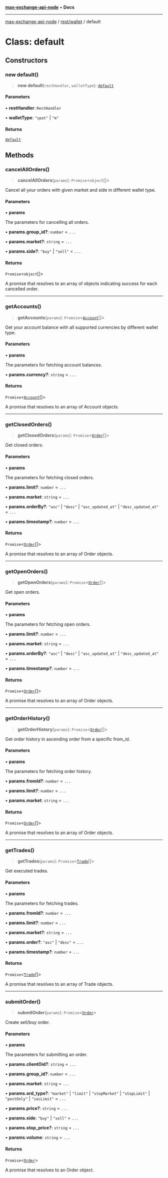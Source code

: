 [**max-exchange-api-node**](../../../README.md) • **Docs**

***

[max-exchange-api-node](../../../modules.md) / [rest/wallet](../README.md) / default

# Class: default

## Constructors

### new default()

> **new default**(`restHandler`, `walletType`): [`default`](default.md)

#### Parameters

• **restHandler**: `RestHandler`

• **walletType**: `"spot"` \| `"m"`

#### Returns

[`default`](default.md)

## Methods

### cancelAllOrders()

> **cancelAllOrders**(`params`): `Promise`\<`object`[]\>

Cancel all your orders with given market and side in different wallet type.

#### Parameters

• **params**

The parameters for cancelling all orders.

• **params.group\_id?**: `number` = `...`

• **params.market?**: `string` = `...`

• **params.side?**: `"buy"` \| `"sell"` = `...`

#### Returns

`Promise`\<`object`[]\>

A promise that resolves to an array of objects indicating success for each cancelled order.

***

### getAccounts()

> **getAccounts**(`params`): `Promise`\<[`Account`](../../types/interfaces/Account.md)[]\>

Get your account balance with all supported currencies by different wallet type.

#### Parameters

• **params**

The parameters for fetching account balances.

• **params.currency?**: `string` = `...`

#### Returns

`Promise`\<[`Account`](../../types/interfaces/Account.md)[]\>

A promise that resolves to an array of Account objects.

***

### getClosedOrders()

> **getClosedOrders**(`params`): `Promise`\<[`Order`](../../types/interfaces/Order.md)[]\>

Get closed orders.

#### Parameters

• **params**

The parameters for fetching closed orders.

• **params.limit?**: `number` = `...`

• **params.market**: `string` = `...`

• **params.orderBy?**: `"asc"` \| `"desc"` \| `"asc_updated_at"` \| `"desc_updated_at"` = `...`

• **params.timestamp?**: `number` = `...`

#### Returns

`Promise`\<[`Order`](../../types/interfaces/Order.md)[]\>

A promise that resolves to an array of Order objects.

***

### getOpenOrders()

> **getOpenOrders**(`params`): `Promise`\<[`Order`](../../types/interfaces/Order.md)[]\>

Get open orders.

#### Parameters

• **params**

The parameters for fetching open orders.

• **params.limit?**: `number` = `...`

• **params.market**: `string` = `...`

• **params.orderBy?**: `"asc"` \| `"desc"` \| `"asc_updated_at"` \| `"desc_updated_at"` = `...`

• **params.timestamp?**: `number` = `...`

#### Returns

`Promise`\<[`Order`](../../types/interfaces/Order.md)[]\>

A promise that resolves to an array of Order objects.

***

### getOrderHistory()

> **getOrderHistory**(`params`): `Promise`\<[`Order`](../../types/interfaces/Order.md)[]\>

Get order history in ascending order from a specific from_id.

#### Parameters

• **params**

The parameters for fetching order history.

• **params.fromId?**: `number` = `...`

• **params.limit?**: `number` = `...`

• **params.market**: `string` = `...`

#### Returns

`Promise`\<[`Order`](../../types/interfaces/Order.md)[]\>

A promise that resolves to an array of Order objects.

***

### getTrades()

> **getTrades**(`params`): `Promise`\<[`Trade`](../../types/interfaces/Trade.md)[]\>

Get executed trades.

#### Parameters

• **params**

The parameters for fetching trades.

• **params.fromId?**: `number` = `...`

• **params.limit?**: `number` = `...`

• **params.market?**: `string` = `...`

• **params.order?**: `"asc"` \| `"desc"` = `...`

• **params.timestamp?**: `number` = `...`

#### Returns

`Promise`\<[`Trade`](../../types/interfaces/Trade.md)[]\>

A promise that resolves to an array of Trade objects.

***

### submitOrder()

> **submitOrder**(`params`): `Promise`\<[`Order`](../../types/interfaces/Order.md)\>

Create sell/buy order.

#### Parameters

• **params**

The parameters for submitting an order.

• **params.clientOid?**: `string` = `...`

• **params.group\_id?**: `number` = `...`

• **params.market**: `string` = `...`

• **params.ord\_type?**: `"market"` \| `"limit"` \| `"stopMarket"` \| `"stopLimit"` \| `"postOnly"` \| `"iocLimit"` = `...`

• **params.price?**: `string` = `...`

• **params.side**: `"buy"` \| `"sell"` = `...`

• **params.stop\_price?**: `string` = `...`

• **params.volume**: `string` = `...`

#### Returns

`Promise`\<[`Order`](../../types/interfaces/Order.md)\>

A promise that resolves to an Order object.
